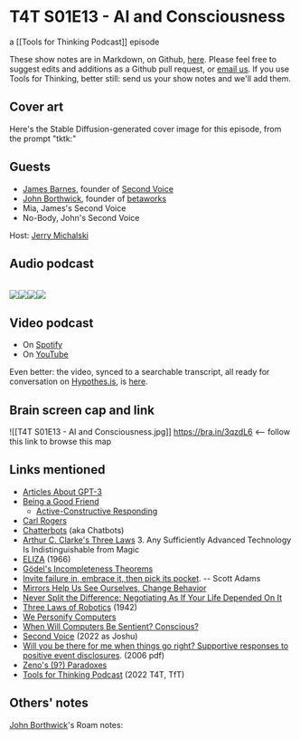 # T4T S01E13 - AI and Consciousness

a [[Tools for Thinking Podcast]] episode

These show notes are in Markdown, on Github, [here](https://github.com/OpenGlobalMind/rel8-wiki/blob/main/Tools%20for%20Thinking%20Podcast.md). Please feel free to suggest edits and additions as a Github pull request, or  [email us](mailto:sociate@gmail.com). If you use Tools for Thinking, better still: send us your show notes and we'll add them. 

## Cover art

Here's the Stable Diffusion-generated cover image for this episode, from the prompt "tktk:"



## Guests

- [James Barnes](https://www.linkedin.com/in/jamesbarnesgw/), founder of [Second Voice](https://www.joshu.xyz/)
- [John Borthwick](https://www.linkedin.com/in/jborthwick/), founder of [betaworks](http://betaworks.com/)
- Mia, James's Second Voice 
- No-Body, John's Second Voice

Host: [Jerry Michalski](http://www.jerrymichalski.com/)

## Audio podcast 

[  
![](https://uploads-ssl.webflow.com/6022fac80367ca7c9121c178/63473c43cd78d77b7f847fb3_Anchor_logo.svg)](https://anchor.fm/betaworks/episodes/AI-and-consciousness---James-and-Mia-in-conversation-e1sfjbr/a-a92pnou)[![](https://uploads-ssl.webflow.com/6022fac80367ca7c9121c178/63473161d50a860bd5f8bf0e_Amazon_Music_logo.svg)](https://music.amazon.com/podcasts/12a72801-ad1e-412b-82cf-dd242e96b1d4/episodes/5c349e36-a3ec-472b-8396-751a3dca744c/tools-for-thinking-by-betaworks-ai-and-consciousness---james-and-mia-in-conversation)[![](https://uploads-ssl.webflow.com/6022fac80367ca7c9121c178/63473161d50a86d605f8bf0f_itunes_podcasts%20logo.svg)](https://podcasts.apple.com/us/podcast/ai-and-consciousness-james-and-mia-in-conversation/id1648557332?i=1000590661730)[![](https://uploads-ssl.webflow.com/6022fac80367ca7c9121c178/63473161a69713eddcfa9885_Spotify%20logo.svg)](https://open.spotify.com/episode/3NCpRgTqoJDzPBVUz2rOhn?si=tl_lpZOrRIio1ryO-VvmRg)

## Video podcast  

- On [Spotify](https://open.spotify.com/episode/3NCpRgTqoJDzPBVUz2rOhn)
- On [YouTube]()

Even better: the video, synced to a searchable transcript, all ready for conversation on [Hypothes.is](https://hypothes.is/), is [here](). 

## Brain screen cap and link

![[T4T S01E13 - AI and Consciousness.jpg]]
https://bra.in/3qzdL6  <-- follow this link to browse this map

## Links mentioned

- [Articles About GPT-3](https://bra.in/4jQYkm)
- [Being a Good Friend](https://bra.in/9jXDBy)
	- [Active-Constructive Responding](https://bra.in/5joXo5)
- [Carl Rogers](http://en.wikipedia.org/wiki/Carl_Rogers)
- [Chatterbots](https://en.wikipedia.org/wiki/Chatterbot) (aka Chatbots)
- [Arthur C. Clarke's Three Laws](https://en.wikipedia.org/wiki/Clarke%27s_three_laws)
	3. Any Sufficiently Advanced Technology Is Indistinguishable from Magic
- [ELIZA](http://en.wikipedia.org/wiki/ELIZA) (1966)
- [Gödel's Incompleteness Theorems](http://en.wikipedia.org/wiki/G%C3%B6del%27s_incompleteness_theorems)
- [Invite failure in, embrace it, then pick its pocket](https://bra.in/8pxgDK). -- Scott Adams
- [Mirrors Help Us See Ourselves, Change Behavior](https://bra.in/2p63LP)
- [Never Split the Difference: Negotiating As If Your Life Depended On It](https://www.amazon.com/Never-Split-Difference-Negotiating-Depended-ebook/dp/B014DUR7L2/jerrymichalskisr)
- [Three Laws of Robotics](http://en.wikipedia.org/wiki/Three_Laws_of_Robotics) (1942)
- [We Personify Computers](https://bra.in/6qzdL6)
- [When Will Computers Be Sentient? Conscious?](https://bra.in/3qaEgm)
- [Second Voice](https://www.joshu.xyz/) (2022 as Joshu)
- [Will you be there for me when things go right? Supportive responses to positive event disclosures](https://labs.psych.ucsb.edu/gable/shelly/publications/400). (2006 pdf)
- [Zeno's (9?) Paradoxes](http://en.wikipedia.org/wiki/Zeno%27s_paradox)
- [Tools for Thinking Podcast](https://bra.in/2vGNna) (2022 T4T, TfT)

## Others' notes

[John Borthwick](https://www.linkedin.com/in/jborthwick/)'s Roam notes: 

